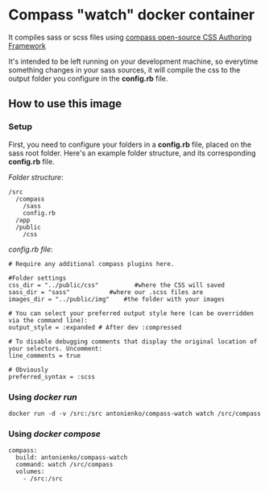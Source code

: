 # Compass "watch" docker container

It compiles sass or scss files using [compass open-source CSS Authoring Framework](http://compass-style.org/)

It's intended to be left running on your development machine, so everytime something changes in your sass sources, it will compile the css to the output folder you configure in the __config.rb__ file.

## How to use this image

### Setup

First, you need to configure your folders in a __config.rb__ file, placed on the sass root folder. Here's an example folder structure, and its corresponding __config.rb__ file.

_Folder structure_:

    /src
      /compass
        /sass
        config.rb
      /app
      /public
        /css

_config.rb file_:

    # Require any additional compass plugins here.
    
    #Folder settings
    css_dir = "../public/css"          #where the CSS will saved
    sass_dir = "sass"           #where our .scss files are
    images_dir = "../public/img"    #the folder with your images
    
    # You can select your preferred output style here (can be overridden via the command line):
    output_style = :expanded # After dev :compressed
    
    # To disable debugging comments that display the original location of your selectors. Uncomment:
    line_comments = true
    
    # Obviously
    preferred_syntax = :scss

### Using _docker run_
    docker run -d -v /src:/src antonienko/compass-watch watch /src/compass

### Using _docker compose_

    compass:
      build: antonienko/compass-watch
      command: watch /src/compass
      volumes:
        - /src:/src
